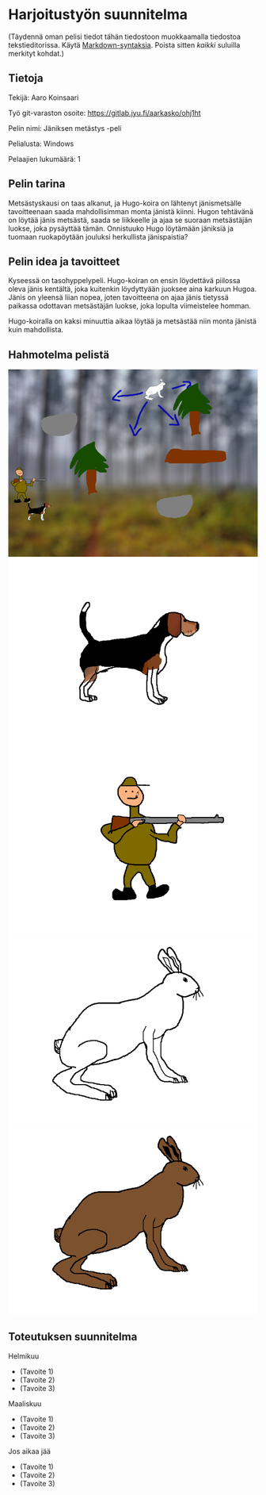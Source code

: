 # Harjoitustyön suunnitelma

(Täydennä oman pelisi tiedot tähän tiedostoon muokkaamalla 
tiedostoa tekstieditorissa. Käytä [Markdown-syntaksia](https://about.gitlab.com/handbook/markdown-guide/).
Poista sitten *kaikki* suluilla merkityt kohdat.)

## Tietoja 

Tekijä: Aaro Koinsaari

Työ git-varaston osoite: <https://gitlab.jyu.fi/aarkasko/ohj1ht>

Pelin nimi: Jäniksen metästys -peli

Pelialusta: Windows

Pelaajien lukumäärä: 1

## Pelin tarina

Metsästyskausi on taas alkanut, ja Hugo-koira on lähtenyt jänismetsälle tavoitteenaan saada mahdollisimman monta jänistä kiinni. Hugon tehtävänä on löytää jänis metsästä, saada se liikkeelle ja ajaa se suoraan metsästäjän luokse, joka pysäyttää tämän. Onnistuuko Hugo löytämään jäniksiä ja tuomaan ruokapöytään jouluksi herkullista jänispaistia?

## Pelin idea ja tavoitteet

Kyseessä on tasohyppelypeli. Hugo-koiran on ensin löydettävä piilossa oleva jänis kentältä, joka kuitenkin löydyttyään juoksee aina karkuun Hugoa. Jänis on yleensä liian nopea, joten tavoitteena on ajaa jänis tietyssä paikassa odottavan metsästäjän luokse, joka lopulta viimeistelee homman.

Hugo-koiralla on kaksi minuuttia aikaa löytää ja metsästää niin monta jänistä kuin mahdollista.

## Hahmotelma pelistä

![Hahmotelma pelistä](hahmotelma.png "Hahmotelma pelistä")
![Hugo-koira](hugo.png "Hugo-koira")
![Metsästäjä](metsastaja.png "Metsästäjä")
![Jänis](pupujussi.png "Jänis")
![Rusakko](rusakko.png "Rusakko")

## Toteutuksen suunnitelma

Helmikuu

- (Tavoite 1)
- (Tavoite 2)
- (Tavoite 3)

Maaliskuu

- (Tavoite 1)
- (Tavoite 2)
- (Tavoite 3)

Jos aikaa jää

- (Tavoite 1)
- (Tavoite 2)
- (Tavoite 3)
